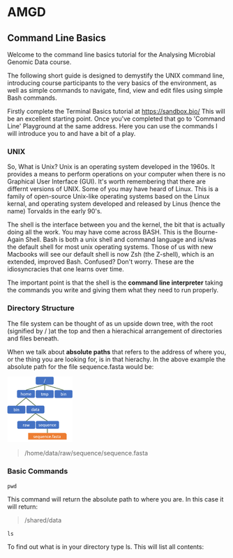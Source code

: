 # AMGD
## Command Line Basics

Welcome to the command line basics tutorial for the Analysing Microbial Genomic Data course. 

The following short guide is designed to demystify the UNIX command line, introducing course participants to the very basics of the environment, as well as simple commands to navigate, find, view and edit files using simple Bash commands.

Firstly complete the Terminal Basics tutorial at https://sandbox.bio/ This will be an excellent starting point.  Once you've completed that go to 'Command Line' Playground at the same address. Here you can use the commands I will introduce you to and have a bit of a play. 

### UNIX

So, What is Unix? Unix is an operating system developed in the 1960s. It provides a means to perform operations on your computer when there is no Graphical User Interface (GUI). It's worth remembering that there are differnt versions of UNIX. Some of you may have heard of Linux. This is a family of open-source Unix-like operating systems based on the Linux kernal, and operating system developed and released by Linus (hence the name) Torvalds in the early 90's.

The shell is the interface between you and the kernel, the bit that is actually doing all the work.  You may have come across BASH.  This is the Bourne-Again Shell. Bash is both a unix shell and command language and is/was the default shell for most unix operating systems. Those of us with new Macbooks will see our default shell is now Zsh (the Z-shell), which is an extended, improved Bash. Confused? Don't worry. These are the idiosyncracies that one learns over time.

The important point is that the shell is the **command line interpreter** taking the commands you write and giving them what they need to run properly. 

### Directory Structure

The file system can be thought of as un upside down tree, with the root (signified by / )at the top and then a hierachical arrangement of directories and files beneath.

When we talk about **absolute paths** that refers to the address of where you, or the thing you are looking for, is in that hierachy.  In the above example the absolute path for the file sequence.fasta would be:

<img src="https://github.com/davidwcleary/AMGD/blob/main/file-system.png" width="150" height="150">

> /home/data/raw/sequence/sequence.fasta

### Basic Commands

```shell
pwd
```
This command will return the absolute path to where you are. In this case it will return:

> /shared/data

```shell
ls
```

To find out what is in your directory type ls. This will list all contents: 
